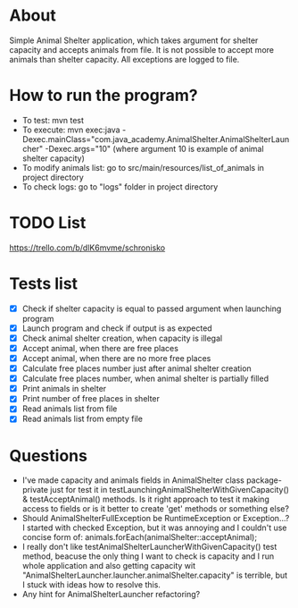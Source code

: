 # About

Simple Animal Shelter application, which takes argument for shelter capacity and accepts animals from file.
It is not possible to accept more animals than shelter capacity.
All exceptions are logged to file.

# How to run the program?
- To test: mvn test 
- To execute: mvn exec:java -Dexec.mainClass="com.java_academy.AnimalShelter.AnimalShelterLauncher" -Dexec.args="10" (where argument 10 is example of animal shelter capacity)
- To modify animals list: go to src/main/resources/list\_of\_animals in project directory
- To check logs: go to "logs" folder in project directory

# TODO List

https://trello.com/b/dlK6mvme/schronisko

# Tests list

- [x] Check if shelter capacity is equal to passed argument when launching program
- [x] Launch program and check if output is as expected
- [x] Check animal shelter creation, when capacity is illegal
- [x] Accept animal, when there are free places
- [x] Accept animal, when there are no more free places
- [x] Calculate free places number just after animal shelter creation
- [x] Calculate free places number, when animal shelter is partially filled
- [x] Print animals in shelter
- [x] Print number of free places in shelter
- [x] Read animals list from file
- [x] Read animals list from empty file

# Questions
- I've made capacity and animals fields in AnimalShelter class package-private just for test it in testLaunchingAnimalShelterWithGivenCapacity() & testAcceptAnimal() methods. Is it right approach to test it making access to fields or is it better to create 'get' methods or something else?
- Should AnimalShelterFullException be RuntimeException or Exception...? I started with checked Exception, but it was annoying and I couldn't use concise form of: animals.forEach(animalShelter::acceptAnimal);
- I really don't like testAnimalShelterLauncherWithGivenCapacity() test method, beacuse the only thing I want to check is capacity and I run whole application and also getting capacity wit "AnimalShelterLauncher.launcher.animalShelter.capacity" is terrible, but I stuck with ideas how to resolve this.
- Any hint for AnimalShelterLauncher refactoring?


